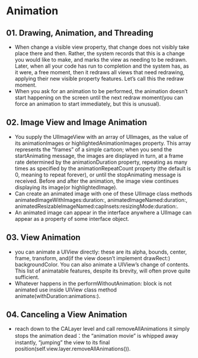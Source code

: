 # Animation

## 01. Drawing, Animation, and Threading
* When change a visible view property, that change does not visibly take place there and then. Rather, the system records that this is a change you would like to make, and marks the view as needing to be redrawn. Later, when all your code has run to completion and the system has, as it were, a free moment, then it redraws all views that need redrawing, applying their new visible property features. Let’s call this the redraw moment. 
* When you ask for an animation to be performed, the animation doesn’t start happening on the screen until the next redraw moment(you can force an animation to start immediately, but this is unusual).

## 02. Image View and Image Animation
* You supply the UIImageView with an array of UIImages, as the value of its animationImages or highlightedAnimationImages property. This array represents the “frames” of a simple cartoon; when you send the startAnimating message, the images are displayed in turn, at a frame rate determined by the animationDuration property, repeating as many times as specified by the animationRepeatCount property (the default is 0, meaning to repeat forever), or until the stopAnimating message is received. Before and after the animation, the image view continues displaying its image(or highlightedImage).
* Can create an animated image with one of these UIImage class methods animatedImageWithImages:duration:, animatedImageNamed:duration:, animatedResizableImageNamed:capInsets:resizingMode:duration:.
* An animated image can appear in the interface anywhere a UIImage can appear as a property of some interface object.

## 03. View Animation
* you can animate a UIView directly: these are its alpha, bounds, center, frame, transform, and(if the view doesn’t implement drawRect:) backgroundColor. You can also animate a UIView’s change of contents. This list of animatable features, despite its brevity, will often prove quite sufficient.
* Whatever happens in the performWithoutAnimation: block is not animated use inside UIView class method animate(withDuration:animations:).

## 04. Canceling a View Animation
* reach down to the CALayer level and call removeAllAnimations it simply stops the animation dead：the “animation movie” is whipped away instantly, “jumping” the view to its final position(self.view.layer.removeAllAnimations()).
 
 
 
  

 







